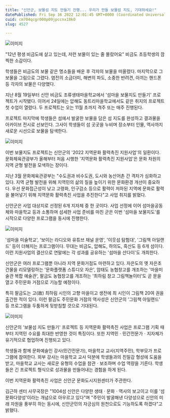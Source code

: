 ```yaml
---
title: "신안군, 보물섬 지도 만들기 진행... 우리가 만들 보물섬 지도, 기대하세요!"
datePublished: Fri Sep 16 2022 12:01:45 GMT+0000 (Coordinated Universal Time)
cuid: cm704qcgr000p09jpccnx18k0
slug: 4527

---
```



![이미지](https://cdn.hashnode.com/res/hashnode/image/upload/v1739257025261/95d5b3ed-9c56-4dc3-9bdc-de7d01c6cdf6.jpeg)

"12년 평생 비금도에 살고 있는데, 저런 보물이 있는 줄 몰랐어요" 비금도 초등학생의 깜찍한 소감이다.

학생들은 비금도의 보물 같은 명소들을 배운 후 각자의 보물을 떠올렸다. 마지막으로 그 보물을 그림으로 그렸다. 염전의 소금더미, 해변의 파도, 소중한 반려견, 아끼는 핸드폰 등 각자의 보물은 다양했다.

지난 8월 19일부터 신안 비금도 조류생태마을학교에서 '섬마을 보물지도 만들기' 프로젝트가 시작됐다. 이어서 24일에는 압해도 동트리마을학교에서도 같은 취지의 프로젝트 첫 수업이 열렸다. 두 프로젝트는 오는 11월 초까지 격주 또는 매주 진행된다.

프로젝트 마지막에 학생들은 섬에서 발굴한 보물을 담은 섬 지도를 완성하고 결과물을 아카이브 전시로 선보인다. 그사이 학생들이 섬 곳곳을 누비며 장소부터 인물, 역사까지 새로운 시선으로 보물을 탐색한다.

![이미지](https://cdn.hashnode.com/res/hashnode/image/upload/v1739257027381/a6fc1182-5995-4d14-8469-3bbbf6bb1350.jpeg)

이번 보물지도 프로젝트는 신안군의 '2022 지역문화 활력촉진 지원사업'의 일환이다. 문화체육관광부가 올해부터 처음 시행한 '지역문화 활력촉진 지원사업'은 문화 차원의 지역 균형 발전을 모색하는 장이다.

지난 3월 문화체육관광부는 "수도권과 비수도권, 도시와 농산어촌 간 격차가 심화하고 있다. 지역 균형 발전을 위해 지역민의 삶의 질을 높이기 위한 문화환경 개선이 중요하다. 우선 문화접근성이 낮고 고령화, 인구감소 등으로 활력이 저하된 지역에 문화로 활력을 불어넣기 위해 지역문화 활력촉진 사업을 추진한다"고 사업 취지를 밝혔다.

신안군은 사업 대상지로 선정된 6개 지자체 중 한 곳이다. 사업 선정에 이어 섬마을공동체와 마을학교 등과 소통하며 섬세한 사업 준비를 마친 군은 이번 '섬마을 보물지도'를 시작으로 다양한 프로그램을 동시에 진행한다.

![이미지](https://cdn.hashnode.com/res/hashnode/image/upload/v1739257029568/3c066477-fa94-46a8-b71b-189885ff3f6f.jpeg)

'섬마을 미술학교', '보이는 라디오와 유튜브 채널 운영', '이웃섬 탐험대', '그림책 아일랜드' 등이 더해지는 프로그램이다. 무대는 비금도, 압해도, 하의도, 흑산도 등 6개 섬이다. 이런 지원사업의 결산으로 연말에는 각 성과를 공유하는 '섬마을 산다이'도 개최한다.

신안군은 여러 프로그램뿐 아니라 지역 문화거점도 마련하고 있다. 자은도의 옛 자은초 건물을 리모델링하는 '문화플랫폼 스튜디오 자은', 암태도 농협창고를 개조하는 '마을미술관 복합 예술관', 팔금도 농협창고를 개조하는 '최하림 창고 그림책놀이터'도 곧 문을 열고 주민문화 거점으로 기능할 예정이다.

특히 팔금도는 고(故) 최하림 시인의 고향 마을이고 생전에 최 시인이 그림책 20여 권을 출간한 적이 있다. 이런 팔금도 주민문화 거점의 역사성은 신안군의 '그림책 아일랜드' 등 프로그램을 두툼하게 뒷받침할 것으로 기대된다.

![이미지](https://cdn.hashnode.com/res/hashnode/image/upload/v1739257031706/bf7869f4-1359-4633-94d1-a9adf54f340c.jpeg)

신안군의 '보물섬 지도 만들기' 프로젝트 등 지역문화 활력촉진 사업은 프로그램 기획 때부터 지역민 수요를 최대한 반영한 것이 특징이다. 또한 지역민ㆍ민간전문가ㆍ지자체가 유기적으로 협업하며 진행되고 있다.

학생들과 함께 문화예술인 강사(민간전문가), 마을학교 교사(지역주민), 학부모가 프로그램에 참여한다. 외부 강사는 마을학교 교사 덕분에 학생들과의 친밀감 형성에 도움을 받고, 마을학교 교사는 새로운 유형의 수업을 참관ㆍ보조하며 수업 역량을 기른다. 학생들은 긴 프로젝트 형식으로 성과물을 만들어내는 경험을 하게 된다.

이번 지역문화 활력촉진 사업은 신안군 문화도시지원센터가 주관한다.

김근하 센터 사무국장은 "1004섬 신안은 다양한 생태ㆍ문화ㆍ역사의 보고이고 이를 '섬문화다양성'이라는 개념으로 아우르고 있다"며 "주민이 발굴해낸 다양성으로 신안의 미래 자원을 풍부히 하는 동시에, 신안군민의 자긍심의 원천으로도 기능하도록 하겠다"고 밝혔다.